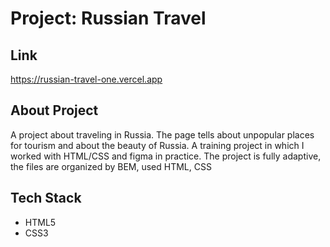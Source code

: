 # Project: Russian Travel

## Link
https://russian-travel-one.vercel.app

## About Project
A project about traveling in Russia. The page tells about unpopular places for tourism and about the beauty of Russia.
A training project in which I worked with HTML/CSS and figma in practice. The project is fully adaptive, the files are organized by BEM, used HTML, CSS

## Tech Stack
* HTML5
* CSS3
